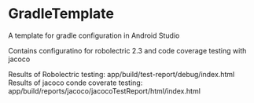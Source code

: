 GradleTemplate
==============

A template for gradle configuration in Android Studio

Contains configuratino for robolectric 2.3 and code coverage testing with jacoco

Results of Robolectric testing: app/build/test-report/debug/index.html
Results of jacoco conde coverate testing: app/build/reports/jacoco/jacocoTestReport/html/index.html
